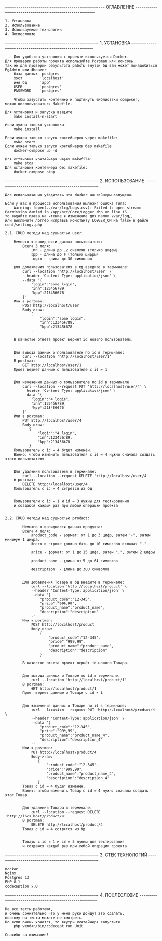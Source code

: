 --------------------------------------------------- ОГЛАВЛЕНИЕ ---------------------------------------------------------

    1. Установка
    2. Использование
    3. Используемые технологии
    4. Послесловие

------------------------------------------------ 1. УСТАНОВКА ----------------------------------------------------------

        Для удобства установки в проекте используется Docker.
    Для проверки работы проекта используйте Postman или консоль.
    Так же для проверки результата работы внутри бд вам может понадобиться PgAdmin или dbeaver
        база данных  postgres
        хост        'localhost'
        имя бд      'app'
        USER        'postgres'
        PASSWORD    'postgres'

        Чтобы запустить контейнер и подтянуть библиотеки composer,
    можно воспользоваться Makefile.

    Для установки и запуска введите
        make install-n-start

    Если нужна только установка:
        make install

    Если нужен только запуск контейнеров через makefile:
        make start
    Если нужен только запуск контейнеров без makefile
        docker-compose up -d

    Для остановки контейнера через makefile:
        make stop
    Для остановки контейнера без makefile:
        docker-compose stop

------------------------------------------------ 2. ИСПОЛЬЗОВАНИЕ ------------------------------------------------------

    Для использования убедитесь что docker-контейнеры запущены.

    Если у вас в процессе использования вылезит ошибка типа:
        Warning: fopen(../var/log/Logs.csv): Failed to open stream: Permission denied in /app/src/Core/Logger.php on line 15
    то выдайте права на чтение и изменение для папки /var/log/,
    или выключите логгер исправив константу LOGGER_ON на false в файле conf/settings.php

    2.1. CRUD методы над сущностью user:

        Немного о валидности данных пользователя:
            Всего 3 поля:
                inn - длина до 12 сиволов (только цифры)
                kpp - длина до 9 (только цифры)
                login - длина до 30 символов

        Для добавления пользователя в бд введите в терминале:
            curl --location 'http://localhost/user' \
            --header 'Content-Type: application/json' \
            --data '{
                "login":"some_login",
                "inn":123456789,
                "kpp":213456678
            }'
        Или в postman:
            POST http://localhost/user
            Body->raw:
                {
                    "login":"some_login",
                    "inn":123456789,
                    "kpp":213456678
                }

        В качестве ответа проект вернёт id нового пользователя.


        Для вывода данных о пользователе по id в терминале:
            curl --location 'http://localhost/user/1'
        В postman:
            GET http://localhost/user/1
        Проет вернет данные о пользователе с id = 1


        Для изменения данных о пользователе по id в терминале:
            curl --location --request PUT 'http://localhost/user/4' \
            --header 'Content-Type: application/json' \
            --data '{
                "login":"4_login",
                "inn":123456789,
                "kpp":213456678
            }'
        Или в postman:
            PUT http://localhost/user/4
            Body->raw:
               {
                   "login":"4_login",
                   "inn":123456789,
                   "kpp":213456678
               }
        Пользователь с id = 4 будет изменён.
        Важно: чтобы изменить пользователя с id = 4 нужно сначала создать этого пользователя


        Для удаления пользователя в терминале:
            curl --location --request DELETE 'http://localhost/user/4'
        В postman:
            DELETE http://localhost/user/4
        Пользователь с id = 4 сотрется из бд


        Пользователи с id = 1 и id = 3 нужны для тестирования
        и создаюся каждый раз при любой операции проекта


    2.2. CRUD методы над сущностью product:

            Немного о валидности данных продукта:
            Всего 4 поля:
                product_code - формат: от 1 до 3 цифр, затем "-", затем минимум 1 цифра.
                Всего в строке должно быть до 10 символов включая "-"

                price - формат: от 1 до 15 цифр, затем ",", затем 2 цифры

                product_name - длина от 5 до 64 символов

                description  - длина до 300 символов


            Для добавления Товара в бд введите в терминале:
                curl --location 'http://localhost/product' \
                --header 'Content-Type: application/json' \
                --data '{
                    "product_code":"12-345",
                    "price":"999,99",
                    "product_name":"product_name",
                    "description":"description"
                }'
            Или в postman:
                POST http://localhost/product
                Body->raw:
                    {
                        "product_code":"12-345",
                        "price":"999,99",
                        "product_name":"product_name",
                        "description":"description"
                    }

            В качестве ответа проект вернёт id нового Товара.


            Для вывода данных о Товаре по id в терминале:
                curl --location 'http://localhost/product/1'
            В postman:
                GET http://localhost/product/1
            Проет вернет данные о Товаре с id = 1


            Для изменения данных о Товаре по id в терминале:
                curl --location --request PUT 'http://localhost/product/4' \
                --header 'Content-Type: application/json' \
                --data '{
                    "product_code":"12-345",
                    "price":"999,99",
                    "product_name":"product_name_4",
                    "description":"description_4"
                }'
            Или в postman:
                PUT http://localhost/product/4
                Body->raw:
                   {
                       "product_code":"12-345",
                       "price":"999,99",
                       "product_name":"product_name_4",
                       "description":"description_4"
                   }
            Товар с id = 4 будет изменён.
            Важно: чтобы изменить Товар с id = 4 нужно сначала создать этот Товар


            Для удаления Товара в терминале:
                curl --location --request DELETE 'http://localhost/product/4'
            В postman:
                DELETE http://localhost/product/4
            Товар с id = 4 сотрется из бд


            Товары с id = 1 и id = 3 нужны для тестирования
            и создаюся каждый раз при любой операции проекта

------------------------------------------------ 3. СТЕК ТЕХНОЛОГИЙ ----------------------------------------------------

    Docker
    Nginx
    Postgres 13
    PHP 8.1
    codeception 5.0

------------------------------------------------ 4. ПОСЛЕСЛОВИЕ --------------------------------------------------------

    Не все тесты работают,
    и очень сомнительно что у меня руки дойдут это сделать,
    поэтому на тесты можете не смотреть.
    Но если очень хочется, то внутри контейнера запустите
        php vendor/bin/codecept run Unit

    Спасибо за внимание!

